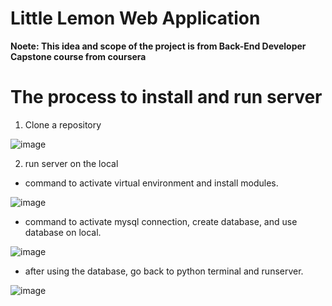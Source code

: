 # Little Lemon Web Application
**Noete: This idea and scope of the project is from Back-End Developer Capstone course from coursera**

# The process to install and run server
1. Clone a repository
   
![image](https://github.com/ferfernny/LittleLemon/assets/86872329/e9bb4e04-703d-4f4f-b983-2093a4d15550)

2. run server on the local
  - command to activate virtual environment and install modules.

![image](https://github.com/ferfernny/LittleLemon/assets/86872329/d198264a-917a-46c5-a614-2f491fc50ed0)
  - command to activate mysql connection, create database, and use database on local.

![image](https://github.com/ferfernny/LittleLemon/assets/86872329/7fe1fdbb-f35c-4321-8280-f9c94b1e9bfd)
  - after using the database, go back to python terminal and runserver.

![image](https://github.com/ferfernny/LittleLemon/assets/86872329/39a5e2ec-b8b2-4864-a579-06315ba86fe6)






